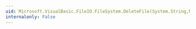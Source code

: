 ```yaml
---
uid: Microsoft.VisualBasic.FileIO.FileSystem.DeleteFile(System.String,Microsoft.VisualBasic.FileIO.UIOption,Microsoft.VisualBasic.FileIO.RecycleOption)
internalonly: False
---
```

